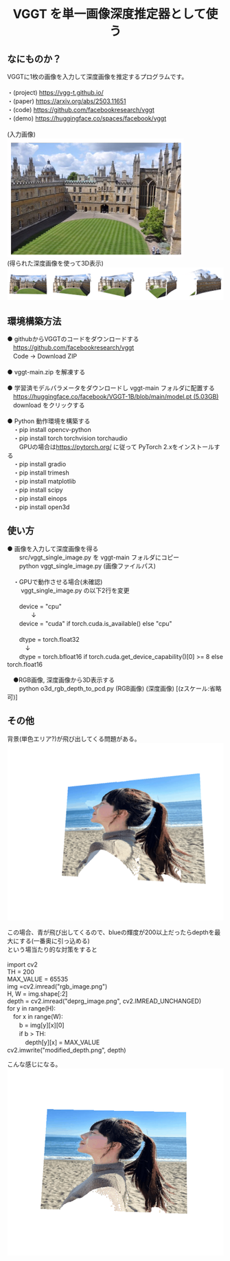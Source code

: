 <html lang="ja">
    <head>
        <meta charset="utf-8" />
    </head>
    <body>
        <h1><center>VGGT を単一画像深度推定器として使う</center></h1>
        <h2>なにものか？</h2>
        <p>
            VGGTに1枚の画像を入力して深度画像を推定するプログラムです。<br>
            <br>
           ・(project) <a href="https://vgg-t.github.io/">https://vgg-t.github.io/</a><br>
           ・(paper)   <a href="https://arxiv.org/abs/2503.11651">https://arxiv.org/abs/2503.11651</a><br>
           ・(code)     <a href="https://github.com/facebookresearch/vggt">https://github.com/facebookresearch/vggt</a><br>
           ・(demo)    <a href="https://huggingface.co/spaces/facebook/vggt">https://huggingface.co/spaces/facebook/vggt</a><br>
            <br>
            (入力画像)<br>
            <img src="images/input.png"><br>
            (得られた深度画像を使って3D表示)<br>
            <img src="images/result.png">
        </p>
        <h2>環境構築方法</h2>
        <p>
            ● githubからVGGTのコードをダウンロードする<br>
            　<a href="https://github.com/facebookresearch/vggt"?>https://github.com/facebookresearch/vggt</a><br>
            　Code → Download ZIP<br>
            <br>
            ● vggt-main.zip を解凍する<br>
            <br>
            ● 学習済モデルパラメータをダウンロードし vggt-main フォルダに配置する <br>
            　<a href="https://huggingface.co/facebook/VGGT-1B/blob/main/model.pt2">https://huggingface.co/facebook/VGGT-1B/blob/main/model.pt (5.03GB)</a><br>
            　download をクリックする<br>
            <br>
            ● Python 動作環境を構築する<br>
            　・pip install opencv-python<br>
            　・pip install torch torchvision torchaudio <br>
            　　GPUの場合は<a href="https://pytorch.org/">https://pytorch.org/</a> に従って PyTorch 2.xをインストールする<br>
            　・pip install gradio<br>
            　・pip install trimesh<br>
            　・pip install matplotlib<br>
            　・pip install scipy<br>
            　・pip install einops<br>
            　・pip install open3d<br>
        </p>
        <h2>使い方</h2>
        <p>
            ● 画像を入力して深度画像を得る<br>
            　　src/vggt_single_image.py を vggt-main フォルダにコピー<br>
            　　python  vggt_single_image.py (画像ファイルパス)<br>
            <br>
            　・GPUで動作させる場合(未確認)<br>
            　　 vggt_single_image.py の以下2行を変更<br>
            <br>
                　　device = "cpu"<br>
            　　　　↓<br>
                　　device = "cuda" if torch.cuda.is_available() else "cpu"<br>
            <br>
                　　dtype = torch.float32<br>
               　　　↓<br>
                　　dtype = torch.bfloat16 if torch.cuda.get_device_capability()[0] >= 8 else torch.float16<br>
            <br>
                　●RGB画像, 深度画像から3D表示する<br>
                　　python o3d_rgb_depth_to_pcd.py (RGB画像) (深度画像) [(zスケール:省略可)]
        </p>
         <h2>その他</h2>
        <p>
            背景(単色エリア?)が飛び出してくる問題がある。
            <img src="images/fail.gif">
        </p>
        <p>
            この場合、青が飛び出してくるので、blueの輝度が200以上だったらdepthを最大にする(一番奥に引っ込める)<br>
            という場当たり的な対策をすると<br>
            <br>
            import cv2<br>
            TH = 200<br>
            MAX_VALUE = 65535 <br>
            img =cv2.imread("rgb_image.png")<br>
            H, W = img.shape[:2]<br>
            depth = cv2.imread("deprg_image.png", cv2.IMREAD_UNCHANGED)<br>
            for y in range(H):<br>
            　for x in range(W):<br>
            　　b = img[y][x][0]<br>
            　　if b > TH:<br>
            　　　depth[y][x] = MAX_VALUE<br>
            cv2.imwrite("modified_depth.png", depth)<br>
        </p>
        <p>
            こんな感じになる。
            <img src="images/modified.gif">
        </p>
    </body>
</html>
